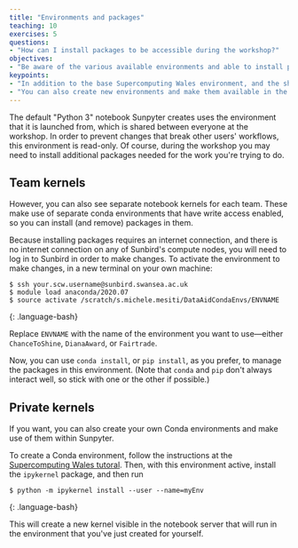 ```yaml
---
title: "Environments and packages"
teaching: 10
exercises: 5
questions:
- "How can I install packages to be accessible during the workshop?"
objectives:
- "Be aware of the various available environments and able to install packages to them"
keypoints:
- "In addition to the base Supercomputing Wales environment, and the shared environment that Sunpyter defaults to using, there are specific environments available for the three teams that you have the ability to make changes to."
- "You can also create new environments and make them available in the Jupyter server that Sunpyter creates."
---
```


The default "Python 3" notebook Sunpyter creates uses the environment that it is launched from, which is shared between everyone at the workshop. In order to prevent changes that break other users' workflows, this environment is read-only. Of course, during the workshop you may need to install additional packages needed for the work you're trying to do.

## Team kernels

However, you can also see separate notebook kernels for each team. These make use of separate conda environments that have write access enabled, so you can install (and remove) packages in them.

Because installing packages requires an internet connection, and there is no internet connection on any of Sunbird's compute nodes, you will need to log in to Sunbird in order to make changes. To activate the environment to make changes, in a new terminal on your own machine:

~~~
$ ssh your.scw.username@sunbird.swansea.ac.uk
$ module load anaconda/2020.07
$ source activate /scratch/s.michele.mesiti/DataAidCondaEnvs/ENVNAME
~~~
{: .language-bash}

Replace `ENVNAME` with the name of the environment you want to use&mdash;either `ChanceToShine`, `DianaAward`, or `Fairtrade`.

Now, you can use `conda install`, or `pip install`, as you prefer, to manage the packages in this environment. (Note that `conda` and `pip` don't always interact well, so stick with one or the other if possible.)

## Private kernels

If you want, you can also create your own Conda environments and make use of them within Sunpyter.

To create a Conda environment, follow the instructions at the [Supercomputing Wales tutoral](https://supercomputingwales.github.io/SCW-tutorial). Then, with this environment active, install the `ipykernel` package, and then run

~~~
$ python -m ipykernel install --user --name=myEnv
~~~
{: .language-bash}

This will create a new kernel visible in the notebook server that will run in the environment that you've just created for yourself.
